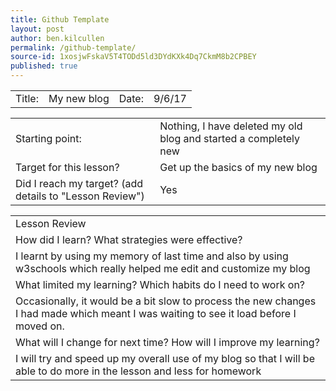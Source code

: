 ```yaml
---
title: Github Template
layout: post
author: ben.kilcullen
permalink: /github-template/
source-id: 1xosjwFskaV5T4TODd5ld3DYdKXk4Dq7CkmM8b2CPBEY
published: true
---
```

<table>
  <tr>
    <td>Title:  </td>
    <td>My new blog</td>
    <td> Date:  </td>
    <td>9/6/17</td>
  </tr>
</table>


<table>
  <tr>
    <td>Starting point:</td>
    <td>Nothing, I have deleted my old blog and started a completely new</td>
  </tr>
  <tr>
    <td>Target for this lesson?</td>
    <td>Get up the basics of my new blog</td>
  </tr>
  <tr>
    <td>Did I reach my target? 
(add details to "Lesson Review")</td>
    <td>Yes</td>
  </tr>
</table>


<table>
  <tr>
    <td>Lesson Review</td>
  </tr>
  <tr>
    <td>How did I learn? What strategies were effective? </td>
  </tr>
  <tr>
    <td>I learnt by using my memory of last time and also by using w3schools which really helped me edit and customize my blog</td>
  </tr>
  <tr>
    <td>What limited my learning? Which habits do I need to work on? </td>
  </tr>
  <tr>
    <td>Occasionally, it would be a bit slow to process the new changes I had made which meant I was waiting to see it load before I moved on.</td>
  </tr>
  <tr>
    <td>What will I change for next time? How will I improve my learning?</td>
  </tr>
  <tr>
    <td>I will try and speed up my overall use of my blog so that I will be able to do more in the lesson and less for homework</td>
  </tr>
</table>


